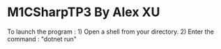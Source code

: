# M1CSharpTP3 By Alex XU

To launch the program :
    1) Open a shell from your directory.
    2) Enter the command : "dotnet run"